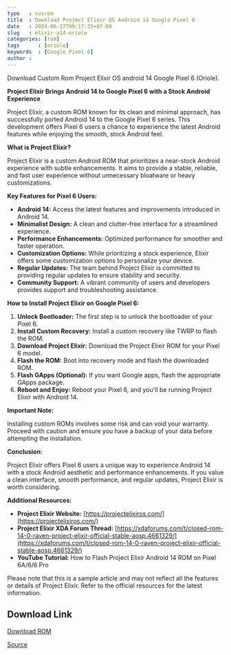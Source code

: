 ```yaml
---
type   : cusrom
title  : Download Project Elixir OS Android 14 Google Pixel 6
date   : 2024-06-27T09:17:35+07:00
slug   : elixir-a14-oriole
categories: [rom]
tags      : [oriole]
keywords  : [Google Pixel 6]
author : 
---
```


Download Custom Rom Project Elixir OS android 14 Google Pixel 6 (Oriole).

**Project Elixir Brings Android 14 to Google Pixel 6 with a Stock Android Experience**

Project Elixir, a custom ROM known for its clean and minimal approach, has successfully ported Android 14 to the Google Pixel 6 series. This development offers Pixel 6 users a chance to experience the latest Android features while enjoying the smooth, stock Android feel.

**What is Project Elixir?**

Project Elixir is a custom Android ROM that prioritizes a near-stock Android experience with subtle enhancements. It aims to provide a stable, reliable, and fast user experience without unnecessary bloatware or heavy customizations.

**Key Features for Pixel 6 Users:**

* **Android 14:**  Access the latest features and improvements introduced in Android 14.
* **Minimalist Design:** A clean and clutter-free interface for a streamlined experience.
* **Performance Enhancements:**  Optimized performance for smoother and faster operation.
* **Customization Options:**  While prioritizing a stock experience, Elixir offers some customization options to personalize your device.
* **Regular Updates:** The team behind Project Elixir is committed to providing regular updates to ensure stability and security.
* **Community Support:** A vibrant community of users and developers provides support and troubleshooting assistance.

**How to Install Project Elixir on Google Pixel 6:**

1. **Unlock Bootloader:**  The first step is to unlock the bootloader of your Pixel 6.
2. **Install Custom Recovery:**  Install a custom recovery like TWRP to flash the ROM.
3. **Download Project Elixir:**  Download the Project Elixir ROM for your Pixel 6 model.
4. **Flash the ROM:**  Boot into recovery mode and flash the downloaded ROM.
5. **Flash GApps (Optional):**  If you want Google apps, flash the appropriate GApps package.
6. **Reboot and Enjoy:**  Reboot your Pixel 6, and you'll be running Project Elixir with Android 14.

**Important Note:**

Installing custom ROMs involves some risk and can void your warranty. Proceed with caution and ensure you have a backup of your data before attempting the installation. 

**Conclusion:**

Project Elixir offers Pixel 6 users a unique way to experience Android 14 with a stock Android aesthetic and performance enhancements. If you value a clean interface, smooth performance, and regular updates, Project Elixir is worth considering.

**Additional Resources:**

* **Project Elixir Website:** [https://projectelixiros.com/](https://projectelixiros.com/)
* **Project Elixir XDA Forum Thread:** [https://xdaforums.com/t/closed-rom-14-0-raven-project-elixir-official-stable-aosp.4661329/](https://xdaforums.com/t/closed-rom-14-0-raven-project-elixir-official-stable-aosp.4661329/)
* **YouTube Tutorial:** How to Flash Project Elixir Android 14 ROM on Pixel 6A/6/6 Pro

Please note that this is a sample article and may not reflect all the features or details of Project Elixir. Refer to the official resources for the latest information.

## Download Link
[Download ROM](https://www.pling.com/p/2136186/)

[Source](https://projectelixiros.com/device/oriole)

